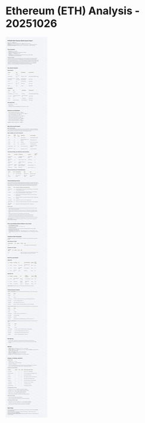 # Ethereum (ETH) Analysis - 20251026

![Ethereum (ETH) Analysis - 20251026](../images/ETHUSDT_20251026_EN.png)
